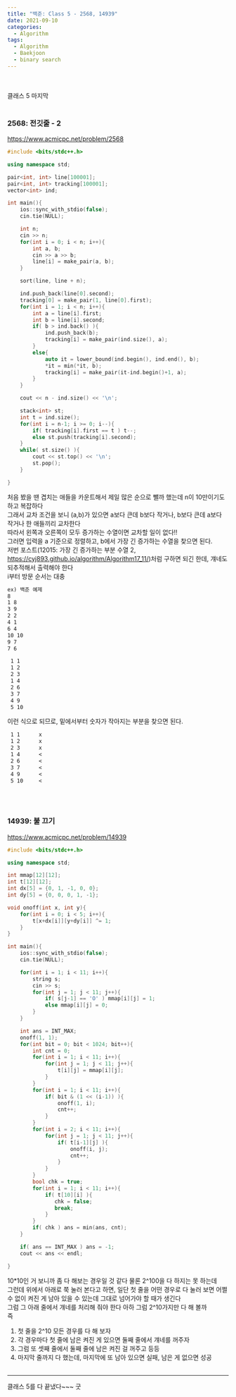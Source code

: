 ```yaml
---
title: "백준: Class 5 - 2568, 14939"
date: 2021-09-10
categories:
  - Algorithm
tags:
  - Algorithm
  - Baekjoon
  - binary search
---
```


<br></br>
클래스 5 마지막
<br></br>

### 2568: 전깃줄 - 2
https://www.acmicpc.net/problem/2568
```cpp
#include <bits/stdc++.h>

using namespace std;

pair<int, int> line[100001];
pair<int, int> tracking[100001];
vector<int> ind;

int main(){
    ios::sync_with_stdio(false);
    cin.tie(NULL);

    int n;
    cin >> n;
    for(int i = 0; i < n; i++){
        int a, b;
        cin >> a >> b;
        line[i] = make_pair(a, b);
    }

    sort(line, line + n);

    ind.push_back(line[0].second);
    tracking[0] = make_pair(1, line[0].first);
    for(int i = 1; i < n; i++){
        int a = line[i].first;
        int b = line[i].second;
        if( b > ind.back() ){
            ind.push_back(b);
            tracking[i] = make_pair(ind.size(), a);
        }
        else{
            auto it = lower_bound(ind.begin(), ind.end(), b);
            *it = min(*it, b);
            tracking[i] = make_pair(it-ind.begin()+1, a);
        }
    }

    cout << n - ind.size() << '\n';

    stack<int> st;
    int t = ind.size();
    for(int i = n-1; i >= 0; i--){
        if( tracking[i].first == t ) t--;
        else st.push(tracking[i].second);
    }
    while( st.size() ){
        cout << st.top() << '\n';
        st.pop();
    }

}
```
처음 봤을 땐 겹치는 애들을 카운트해서 제일 많은 순으로 뺄까 했는데 n이 10만이기도 하고 복잡하다  
그래서 교차 조건을 보니 (a,b)가 있으면 a보다 큰데 b보다 작거나, b보다 큰데 a보다 작거나 한 애들끼리 교차한다  
따라서 왼쪽과 오른쪽이 모두 증가하는 수열이면 교차할 일이 없다!!  
그러면 입력을 a 기준으로 정렬하고, b에서 가장 긴 증가하는 수열을 찾으면 된다.  
저번 포스트(12015: 가장 긴 증가하는 부분 수열 2, https://cyj893.github.io/algorithm/Algorithm17_11/)처럼 구하면 되긴 한데, 걔네도 되추적해서 출력해야 한다  
i부터 방문 순서는 대충
```md
ex) 백준 예제
8
1 8
3 9
2 2
4 1
6 4
10 10
9 7
7 6

 1 1
 1 2
 2 3
 1 4
 2 6
 3 7
 4 9
 5 10
```
이런 식으로 되므로, 밑에서부터 숫자가 작아지는 부분을 찾으면 된다.
```md
 1 1      x
 1 2      x
 2 3      x
 1 4      <
 2 6      <
 3 7      <
 4 9      <
 5 10     <
```
<br></br>

### 14939: 불 끄기
https://www.acmicpc.net/problem/14939
```cpp
#include <bits/stdc++.h>

using namespace std;

int mmap[12][12];
int t[12][12];
int dx[5] = {0, 1, -1, 0, 0};
int dy[5] = {0, 0, 0, 1, -1};

void onoff(int x, int y){
    for(int i = 0; i < 5; i++){
        t[x+dx[i]][y+dy[i]] ^= 1;
    }
}

int main(){
    ios::sync_with_stdio(false);
    cin.tie(NULL);

    for(int i = 1; i < 11; i++){
        string s;
        cin >> s;
        for(int j = 1; j < 11; j++){
            if( s[j-1] == 'O' ) mmap[i][j] = 1;
            else mmap[i][j] = 0;
        }
    }

    int ans = INT_MAX;
    onoff(1, 1);
    for(int bit = 0; bit < 1024; bit++){
        int cnt = 0;
        for(int i = 1; i < 11; i++){
            for(int j = 1; j < 11; j++){
                t[i][j] = mmap[i][j];
            }
        }
        for(int i = 1; i < 11; i++){
            if( bit & (1 << (i-1)) ){
                onoff(1, i);
                cnt++;
            }
        }
        for(int i = 2; i < 11; i++){
            for(int j = 1; j < 11; j++){
                if( t[i-1][j] ){
                    onoff(i, j);
                    cnt++;
                }
            }
        }
        bool chk = true;
        for(int i = 1; i < 11; i++){
            if( t[10][i] ){
               chk = false;
               break;
            }
        }
        if( chk ) ans = min(ans, cnt);
    }

    if( ans == INT_MAX ) ans = -1;
    cout << ans << endl;

}
```
10*10인 거 보니까 좀 다 해보는 경우일 것 같다 물론 2^100을 다 하지는 못 하는데  
그런데 위에서 아래로 쭉 눌러 본다고 하면, 일단 첫 줄을 어떤 경우로 다 눌러 보면 어쩔 수 없이 켜진 게 남아 있을 수 있는데 그대로 넘어가야 할 때가 생긴다  
그럼 그 아래 줄에서 걔네를 처리해 줘야 한다 아하 그럼 2^10가지만 다 해 볼까  
즉
1. 첫 줄을 2^10 모든 경우를 다 해 보자
2. 각 경우마다 첫 줄에 남은 켜진 게 있으면 둘째 줄에서 걔네를 꺼주자
3. 그럼 또 셋째 줄에서 둘째 줄에 남은 켜진 걸 꺼주고 등등
4. 마지막 줄까지 다 했는데, 마지막에 또 남아 있으면 실패, 남은 게 없으면 성공
<br></br>

---
클래스 5를 다 끝냈다~~~ 굿
<br></br>
